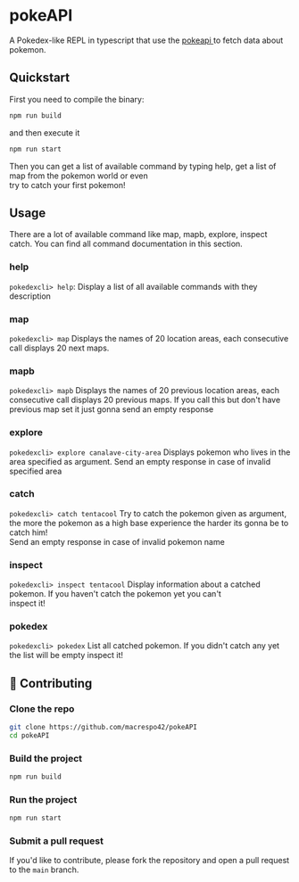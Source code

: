 # pokeAPI

A Pokedex-like REPL in typescript that use the [ pokeapi ](https://pokeapi.co/) to fetch data about pokemon.

## Quickstart

First you need to compile the binary:

```bash
npm run build
```

and then execute it

```bash
npm run start
```

Then you can get a list of available command by typing help, get a list of map from the pokemon world or even  
try to catch your first pokemon!

## Usage

There are a lot of available command like map, mapb, explore, inspect catch. You can find all command documentation in this section.

### help

`pokedexcli> help`: Display a list of all available commands with they description

### map

`pokedexcli> map` Displays the names of 20 location areas, each consecutive call displays 20 next maps.

### mapb

`pokedexcli> mapb` Displays the names of 20 previous location areas, each consecutive call displays 20 previous maps.
If you call this but don't have previous map set it just gonna send an empty response

### explore

`pokedexcli> explore canalave-city-area` Displays pokemon who lives in the area specified as argument. Send an empty response in case of invalid specified area

### catch

`pokedexcli> catch tentacool` Try to catch the pokemon given as argument, the more the pokemon as a high base experience the harder its gonna be to catch him!  
Send an empty response in case of invalid pokemon name

### inspect

`pokedexcli> inspect tentacool` Display information about a catched pokemon. If you haven't catch the pokemon yet you can't  
inspect it!

### pokedex

`pokedexcli> pokedex` List all catched pokemon. If you didn't catch any yet the list will be empty
inspect it!

## 🤝 Contributing

### Clone the repo

```bash
git clone https://github.com/macrespo42/pokeAPI
cd pokeAPI
```

### Build the project

```bash
npm run build
```

### Run the project

```bash
npm run start
```

### Submit a pull request

If you'd like to contribute, please fork the repository and open a pull request to the `main` branch.
